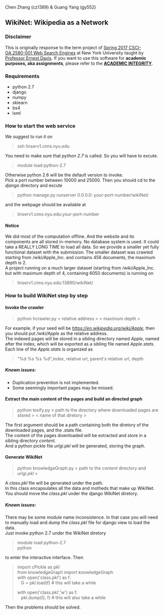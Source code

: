 Chen Zhang (cz1389) & Guang Yang (gy552)   

## WikiNet: Wikipedia as a Network  

### Disclaimer
This is originally response to the term project of [Spring 2017 CSCI-GA.2580-001 Web Search Engines](https://cs.nyu.edu/courses/spring17/CSCI-GA.2580-001/) at New York University taught by [Professor Ernest Davis](http://cs.nyu.edu/cs/faculty/davise). If you want to use this software for **academic purposes, aka assignments**, please refer to the [**ACADEMIC INTEGRITY**](https://cs.nyu.edu/home/master/current_policy.html).

### Requirements  

- python 2.7  
- django  
- numpy  
- sklearn  
- bs4  
- lxml  

### How to start the web service  
We suggest to run it on  
> ssh linserv1.cims.nyu.edu  

You need to make sure that *python 2.7* is called. So you will have to excute.  

> module load python-2.7  

Otherwise python 2.6 will be the default version to invoke.  
Pick a port number between 10000 and 25000. Then you should cd to the *django* directory and excute  

> python manage.py runserver 0.0.0.0: your-port-number/wikiNet/

and the webpage should be available at  

> linserv1.cims.nyu.edu:your-port-number  

#### Notice  
We did most of the computation offline. And the website and its components are all stored in-memory. No database system is used. It could take a REALLY LONG TIME to load all data. So we provide a smaller yet fully functional dataset with the submission. The smaller dataset was crawled starting from /wiki/Apple\_Inc. and contains 456 documents, the maximum depth is 2.  
A project running on a much larger dataset (starting from /wiki/Apple\_Inc. but with maximum depth of 4, containing 6050 documents) is running on  

> linserv1.cims.nyu.edu:13890/wikiNet/  

### How to build WikiNet step by step  

#### Invoke the crawler  
> python hcrawler.py < relative address > < maximum depth >

For example, if your seed will be *https://en.wikipedia.org/wiki/Apple*, then you should put */wiki/Apple* as the relative address.  
The indexed pages will be stored in a sibling directory named *Apple*, named after the index, which will be exported as a sibling file named *Apple.stats*. 
Each line of the *Apple.stats* is organized as  

> "%d %s %s %d",index, relative url, parent's relative url, depth  

##### Known issues:  

- Duplication prevention is not implemented.  
- Some seemingly important pages may be missed.  

#### Extract the main content of the pages and build an directed graph  
> python texify.py < path to the directory where downloaded pages are stored > < name of that diretory >  

The first argument should be a path containing both the diretory of the downloaded pages, and the .stats file.  
The content of the pages downloaded will be extracted and store in a sibling directory *content*.  
And a python pickle file *urlgi.pkl* will be generated, storing the graph.  

#### Generate WikiNet  
> python knowledgeGraph.py < path to the *content* directory and *urlgi.pkl* >  

A *class.pkl* file will be generated under the path.  
In this class encapsulates all the data and motheds that make up WikiNet.  
You should move the *class.pkl* under the django WikiNet diretory.  

##### Known issues: 

There may be some module name inconsistence. In that case you will need to manually load and dump the *class.pkl* file for django view to load the data.  
Just invoke python 2.7 under the WikiNet diretory  

> module load python-2.7  
> python  

to enter the interactive interface. Then  

> import cPickle as pkl  
> from knowledgeGraph import knowledgeGraph  
> with open('class.pkl') as f:  
>   &nbsp;&nbsp; G = pkl.load(f)     # this will take a while  
>  
> with open('class.pkl','w') as f:  
>   &nbsp;&nbsp; pkl.dump(G, f)  # this will also take a while

Then the problems should be solved.  

